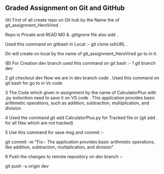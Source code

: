 ## Graded Assignment on Git and GitHub ######################################################################################################################

(A) First of all create repo on Git hub by the Name the of git_assignment_HeroVired .

Repo is Private and READ MD & .gitignore file also add .

Used this command on gitbash in Local :- git clone sshURL .

Dir will create on local by the name of git_assignment_HeroVired go to in it.

(B) For Creation dev branch used this command on git bash :- 
1 git branch dev

2 git checkout dev
Now we are in dev branch 
code . Used this command on git bash for go to in Vs code  

3 The Code which given in assignment by the name of CalculatorPlus with .py extiontion need to save it on VS code .
This application provides basic arithmetic operations, such as addition, subtraction, multiplication, and division. 

4 Used the command git add  CalculatorPlus.py for Tracked file or (git add . for all files which are not tracked)

5 Use this command for save msg and commit :- 

git commit -m "Fix:- The application provides basic arithmetic operations, like  addition, subtraction, multiplication, and division"

6  Push the changes to remote repository on dev branch :- 

git push -u origin dev
